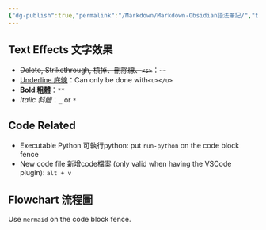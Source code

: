 ```yaml
---
{"dg-publish":true,"permalink":"/Markdown/Markdown-Obsidian語法筆記/","title":"Markdown Note in Obsidian","tags":["Obsidian"],"noteIcon":"1","created":"2024-09-01T20:47:29.000+08:00","updated":"2024-09-16T03:45:59.826+08:00"}
---
```


## Text Effects 文字效果

- ~~Delete, Strikethrough, 槓掉、刪除線、`<s>`~~：`~~`
- <u>Underline 底線</u>：Can only be done with`<u></u>`
- **Bold 粗體**：`**`
- _Italic 斜體_：`_` or `*`

## Code Related

- Executable Python 可執行python: put `run-python` on the code block fence
- New code file 新增code檔案 (only valid when having the VSCode plugin): `alt + v`

## Flowchart 流程圖

Use `mermaid` on the code block fence.
